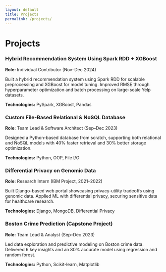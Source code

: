 ```yaml
---
layout: default
title: Projects
permalink: /projects/
---
```


# Projects

<div class="projects-grid">

  <div class="project-card">
    <h3>Hybrid Recommendation System Using Spark RDD + XGBoost</h3>
    <p><strong>Role:</strong> Individual Contributor (Nov–Dec 2024)</p>
    <p>Built a hybrid recommendation system using Spark RDD for scalable preprocessing and XGBoost for model tuning. Improved RMSE through hyperparameter optimization and batch processing on large-scale Yelp datasets.</p>
    <p><strong>Technologies:</strong> PySpark, XGBoost, Pandas</p>
  </div>

  <div class="project-card">
    <h3>Custom File-Based Relational & NoSQL Database</h3>
    <p><strong>Role:</strong> Team Lead & Software Architect (Sep–Dec 2023)</p>
    <p>Designed a Python-based database from scratch, supporting both relational and NoSQL models with 40% faster retrieval and 30% better storage optimization.</p>
    <p><strong>Technologies:</strong> Python, OOP, File I/O</p>
  </div>

  <div class="project-card">
    <h3>Differential Privacy on Genomic Data</h3>
    <p><strong>Role:</strong> Research Intern (IBM Project, 2021–2022)</p>
    <p>Built Django-based web portal showcasing privacy-utility tradeoffs using genomic data. Applied ML with differential privacy, securing sensitive data for healthcare research.</p>
    <p><strong>Technologies:</strong> Django, MongoDB, Differential Privacy</p>
  </div>

  <div class="project-card">
    <h3>Boston Crime Prediction (Capstone Project)</h3>
    <p><strong>Role:</strong> Team Lead & Analyst (Sep–Dec 2023)</p>
    <p>Led data exploration and predictive modeling on Boston crime data. Delivered 6 key insights and an 80% accurate model using regression and random forest.</p>
    <p><strong>Technologies:</strong> Python, Scikit-learn, Matplotlib</p>
  </div>

</div>

